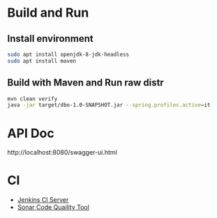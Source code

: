 # Build and Run
## Install environment
```bash
sudo apt install openjdk-8-jdk-headless
sudo apt install maven
```

## Build with Maven and Run raw distr
```bash
mvn clean verify
java -jar target/dbo-1.0-SNAPSHOT.jar --spring.profiles.active=it
```

# API Doc
http://localhost:8080/swagger-ui.html

# CI
- [Jenkins CI Server](http://54.82.86.207:8080/jenkins/)
- [Sonar Code Quaility Tool](http://54.82.86.207:9000)
